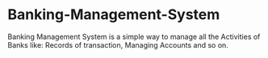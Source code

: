 # Banking-Management-System
Banking Management System is a simple way to manage all the Activities of Banks like: Records of transaction, Managing Accounts and so on.
